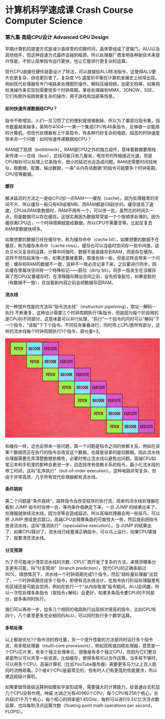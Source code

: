 # 计算机科学速成课 Crash Course Computer Science

### 第九集 高级CPU设计 Advanced CPU Design

早期计算机的提速方式是减少晶体管的切换时间，晶体管组成了逻辑门，ALU以及其他组件，但这种提速方式最终会碰到瓶颈，所以处理器厂商发明各种新技术来提升性能，不但让简单指令运行更快，也让它能进行更复杂的运算。

现代CPU直接在硬件层面设计了除法，可以直接给ALU除法指令，这使得ALU更大也更复杂，但也更厉害了。复杂度 VS 速度的平衡在计算机发展史上经常出现。例如现代处理器有专门电路来处理图形操作，解码压缩视频，加密文档等，如果用标准操作来实现则需要很多个时钟周期。某些处理器有MMX，3DNOW，SSE，它们有额外电路做更复杂的操作，用于游戏和加密等场景。

#### 如何快速传递数据给CPU？

指令不断增加，人们一旦习惯了它的便利就很难删掉，所以为了兼容旧指令集，指令数量越来越多。英特尔4004——第一个集成CPU有46条指令，足够做一台能用的计算机。但现代处理器有上千条指令，有各种巧妙复杂的电路，超高的时钟速度带来另一个问题：如何快速传递数据给CPU？

RAM成了瓶颈（bottleneck），RAM是CPU之外的独立组件，意味着数据要用线来传递——总线（bus），总线可能只有几厘米，电信号的传输接近光速，但是CPU每秒可以处理上亿条指令，很小的延迟也会造成问题。RAM还需要时间找地址，取数据，配置，输出数据，一条“从内存读数据”的指令可能要多个时钟周期，CPU空等数据。

#### 缓存

解决延迟的方法之一是给CPU加一点RAM——缓存（cache）。因为处理器里的空间不大，所以缓存一般只有KB或者MB，而RAM都是GB起步的。缓存提高了速度，CPU从RAM拿数据时，RAM不用传一个，可以传一批，虽然花的时间久一点，但是数据可以存在缓存。这很实用因为数据常常是一个个按顺序处理的。因为缓存离CPU近，一个时钟周期就能给数据，所以CPU不需要空等，比起反复去RAM拿数据快得多。

如果想要的数据已经在缓存中，称为缓存命中（cache hit），如果想要的数据不在缓存，称为缓存未命中（cache miss）。缓存也可以当临时空间存一些中间值，适合又长又复杂的运算。计算中间值时，数据不是直接存到RAM，而是存在缓存，这样不但存起来快一些，如果还要接着算，取值也快一些，但是这样会带来一个问题：缓存和RAM的数据不一致，这种不一致必须记录下来，之后要进行同步。因此缓存里每块空间有一个特殊标记——脏位（dirty bit）。同步一般发生在当缓存满了而CPU又要缓存时，在清理缓存腾出空间之前，会先检查脏位，如果是脏的（有数据不一致），在加载新内容之前会把数据写回RAM。

#### 流水线

另一种提升性能的方法叫“指令流水线”（instruction pipelining），取址--解码--执行 不断重复，这种设计需要三个时钟周期执行1条指令，但是因为每个阶段用的是CPU的不同部分，这意味着可以并行处理，“执行”一个指令的同时可以“解码”下一个指令，“读取”下下个指令。不同任务重叠进行，同时用上CPU里所有部分，这样的流水线每个时钟周期执行1个指令，吞吐量*3。

![image-20200218182316994](https://github.com/WilliamWuLH/My-notes-about-CCCS/blob/master/image/image-20200218182316994.png)

和缓存一样，这也会带来一些问题，第一个问题是指令之间的依赖关系，例如在读某个数据而正在执行的指令会改变这个数据，也就是说拿的是旧数据。因此流水线处理器需要先弄清楚数据依赖性，必要时停止流水线以避免出问题。高端CPU如笔记本和手机里的那种会更进一步，动态排序有依赖关系的指令，最小化流水线的停工时间，这叫“乱序执行”（out-of-order execution）。这种电路非常复杂，但由于非常高效，几乎所有现代处理器都有流水线。

#### 条件跳转

第二个问题是“条件跳转”，跳转指令会改变程序的执行流，简单的流水线处理器在看到 JUMP 指令时会停一会，等待条件值确定下来，一旦 JUMP 的结果出来了，处理器就继续流水线。因为空等会造成延迟，所以高端处理器会用一些技巧，可以把 JUMP 想成是岔路口，高端CPU会猜哪条路的可能性大一些，然后提前把指令放进流水线，这叫“推测执行”（speculative execution）。当 JUMP 的结果出了，如果CPU猜对了，流水线已经塞满正确指令，可以马上运行，如果CPU猜错了，就要清空流水线。

#### 分支预测

为了尽可能减少清空流水线的次数，CPU厂商开发了复杂的方法，来猜测哪条分支更有可能，叫“分支预测”（branch prediction），现代CPU的正确率超过90%，理想情况下，流水线一个时钟周期完成1个指令，然后“超标量处理器”出现了，一个时钟周期完成多个指令，即便有流水线设计，在指令执行阶段处理器里有些区域还是可能会空闲，例如在执行一个“从内存取值”指令期间，ALU会闲置，所以一次性处理多条指令（取指令+解码）会更好，如果多条指令要CPU的不同部分，就多条同时执行。

我们可以再进一步，加多几个相同的电路执行出现频次很高的指令，比如CPU有四个，八个甚至更多完全相同的ALU，可以同时执行多个数学运算。

#### 多核处理

以上都是优化1个指令流的吞吐量，另一个提升性能的方法是同时运行多个指令流，用多核处理器（multi-core processors），例如双核或四核处理器，意思是一个CPU芯片里，有多个独立处理单元，很像是有多个独立CPU，但因为它们整合紧密所以可以共享一些资源，比如缓存，使得多核可以合作运算。当多核不够时，可以用多个CPU，高端计算机（比如YouTube服务器）需要更多马力让上百人能同时流畅观看。2个或4个CPU是最常见的，但有时人们有更高的性能要求，所以建造超级计算机。

如果要做怪兽级运算例如模拟宇宙形成等，需要强大的计算能力，给普通台式机加几个CPU没有作用。神威·太湖之光有40960个CPU，每个CPU有256个核心，总共超过1千万个核心，每个核心的频率是1.45GHz，每秒可以进行9.3亿亿次浮点数运算，也叫每秒浮点运算次数（floating point math operations per second，FLOPS）。

